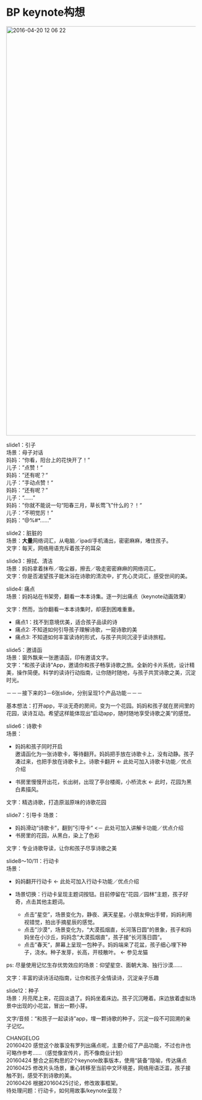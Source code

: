 # BP keynote构想  

<img width="1086" alt="2016-04-20 12 06 22" src="https://cloud.githubusercontent.com/assets/11477264/14740739/844a5226-0891-11e6-8786-1013a6a535f3.png">

slide1：引子  
场景：母子对话  
妈妈：“你看，阳台上的花快开了！”  
儿子：”点赞！“  
妈妈：”还有呢？“    
儿子：”手动点赞！“    
妈妈：“还有呢？”    
儿子：“……”  
妈妈：”你就不能说一句“阳春三月，草长莺飞”什么的？！“    
儿子：“不明觉厉！”  
妈妈：“@%#*……”

slide2：脏脏的  
场景：**大量**网络词汇，从电脑／ipad/手机涌出，密密麻麻，堵住孩子。   
文字：每天，网络用语充斥着孩子的耳朵

slide3：擦拭、清洁  
场景：妈妈拿着抹布／吸尘器，擦去／吸走密密麻麻的网络词汇。  
文字：你是否渴望孩子能沐浴在诗歌的清流中，扩充心灵词汇，感受世间的美。  

slide4: 痛点  
场景：妈妈站在书架旁，翻看一本本诗集。逐一列出痛点（keynote动画效果）  

文字：然而，当你翻看一本本诗集时，却感到困难重重。  
- 痛点1：找不到意境优美，适合孩子品读的诗  
- 痛点2: 不知道如何引导孩子理解诗歌，一窥诗歌的美    
- 痛点3: 不知道如何丰富读诗的形式，与孩子共同沉浸于读诗旅程。

slide5：邀请函  
场景：窗外飘来一张邀请函，印有邀请文字。  
文字：“和孩子读诗”App，邀请你和孩子畅享诗歌之旅。全新的卡片系统，设计精美，操作简便。科学的读诗行动指南，让你随时随地，与孩子共赏诗歌之美，沉淀时光。

－－－接下来的3－6张slide，分别呈现1个产品功能－－－  

基本想法：打开app，平淡无奇的房间，变为一个花园。妈妈和孩子就在房间里的花园，读诗互动。希望这样能体现出”启动app，随时随地享受诗歌之美“的感觉。  

slide6：诗歌卡  
场景：  
- 妈妈和孩子同时开启  
邀请函化为一张诗歌卡，等待翻开。妈妈把手放在诗歌卡上，没有动静。孩子凑过来，也把手放在诗歌卡上。诗歌卡翻开 <- 此处可加入诗歌卡功能／优点介绍

- 书房里慢慢开出花，长出树，出现了亭台楼阁，小桥流水 <- 此时，花园为黑白素描风。

文字：精选诗歌，打造原滋原味的诗歌花园

slide7：引导卡
场景：
- 妈妈滑动“诗歌卡”，翻到”引导卡“ <－ 此处可加入讲解卡功能／优点介绍
- 书房里的花园，从黑白，染上了色彩  

文字：专业诗歌导读，让你和孩子尽享诗歌之美

slide8～10/11：行动卡  
场景：  
- 妈妈翻开行动卡 <- 此处可加入行动卡功能／优点介绍     

- 场景切换：行动卡呈现主题词按钮。目前停留在“花园／园林”主题，孩子好奇，点击其他主题词。  
  - 点击”星空”，场景变化为，静夜、满天星星。小朋友伸出手臂，妈妈利用视错觉，拍出手摘星辰的感觉。
  - 点击”沙漠“，场景变化为，“大漠孤烟直，长河落日圆”的景象，孩子和妈妈坐在小沙丘，妈妈念“大漠孤烟直”，孩子接”长河落日圆“。  
  - 点击”春天“，屏幕上呈现一包种子。妈妈端来了花盆，孩子细心埋下种子，浇水。种子发芽，长高，开枝散叶。 <- 参见龙猫    

ps: 尽量使用记忆生存优势效应的场景：仰望星空、面朝大海、独行沙漠……

文字：丰富的读诗活动指南，让你和孩子全情读诗，沉淀亲子乐趣

slide12：种子  
场景：月亮爬上来，花园淡退了。妈妈坐着床边。孩子沉沉睡着。床边放着虚拟场景中出现的小花盆，冒出一颗小芽。

文字/音频：“和孩子一起读诗”app，埋一颗诗歌的种子，沉淀一段不可回溯的亲子记忆。

CHANGELOG   
20160420 感觉这个故事没有罗列出痛点呢，主要介绍了产品功能，不过也许也可略作参考……（感觉像宣传片，而不像商业计划）  
20160424 整合之前构思的2个keynote故事版本，使用“装备”隐喻，传达痛点  
20160425 修改片头场景，重心转移至当前中文环境差，网络用语泛滥，孩子接触不到，感受不到诗歌的美。  
20160426 根据20160425讨论，修改故事框架。  
待处理问题：行动卡，如何用故事/keynote呈现？
